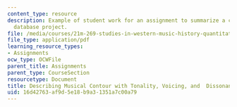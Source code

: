 ```yaml
---
content_type: resource
description: Example of student work for an assignment to summarize a current musicological
  database project.
file: /media/courses/21m-269-studies-in-western-music-history-quantitative-and-computational-approaches-to-music-history-spring-2012/16d42763af9d5e18b9a31351a7c00a79_MIT21M_269S12_assn_final2.pdf
file_type: application/pdf
learning_resource_types:
- Assignments
ocw_type: OCWFile
parent_title: Assignments
parent_type: CourseSection
resourcetype: Document
title: Describing Musical Contour with Tonality, Voicing, and  Dissonance Levels
uid: 16d42763-af9d-5e18-b9a3-1351a7c00a79
---
```

